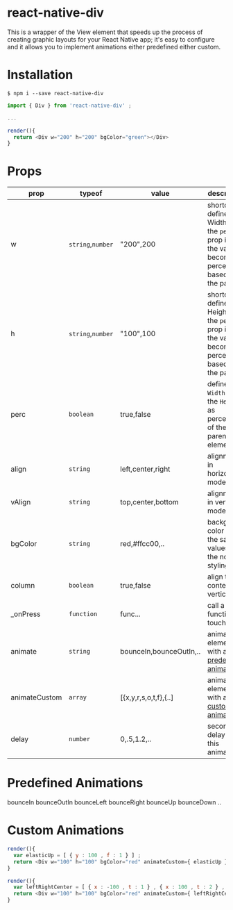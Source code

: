 # react-native-div
This is a wrapper of the View element that speeds up the process of creating graphic layouts for your React Native app; it's easy to configure and it allows you to implement animations either predefined either custom.

# Installation

`$ npm i --save react-native-div`

```javascript
import { Div } from 'react-native-div' ;

...

render(){
  return <Div w="200" h="200" bgColor="green"></Div>
}
```

# Props

prop | typeof | value | description
------ | ---- | ------- | ----
w | `string`,`number` | "200",200 | shortcut to define the Width , if the `perc` prop is true the value becomes a percentage based on the parent
h | `string`,`number` | "100",100 | shortcut to define the Height , if the `perc` prop is true the value becomes a percentage based on the parent
perc | `boolean` | true,false | defines the `Width` and the `Height` as percentage of the parent element 
align | `string` | left,center,right | alignment in horizontal mode
vAlign | `string` | top,center,bottom | alignment in vertical mode
bgColor | `string` | red,#ffcc00,.. | background color with the same values of the normal styling
column | `boolean` | true,false | align the content vertically
_onPress | `function` | func... | call a function on touch event
animate | `string` | bounceIn,bounceOutIn,.. | animate the element with a [predefined animation](#predefinedanimations)
animateCustom | `array` | [{x,y,r,s,o,t,f},{..] | animate the element with a [custom animation](#customanimation)
delay | `number` | 0,.5,1.2,.. | seconds of delay for this animation


# <a name="predefinedanimations"></a>Predefined Animations

bounceIn
bounceOutIn
bounceLeft
bounceRight
bounceUp
bounceDown
..

# <a name="customanimation"></a>Custom Animations

```javascript
render(){
  var elasticUp = [ { y : 100 , f : 1 } ] ;
  return <Div w="100" h="100" bgColor="red" animateCustom={ elasticUp } ></Div>
}
```

```javascript
render(){
  var leftRightCenter = [ { x : -100 , t : 1 } , { x : 100 , t : 2 } , { x : 0 , t : 1 } ] ;
  return <Div w="100" h="100" bgColor="red" animateCustom={ leftRightCenter } ></Div>
}
```
